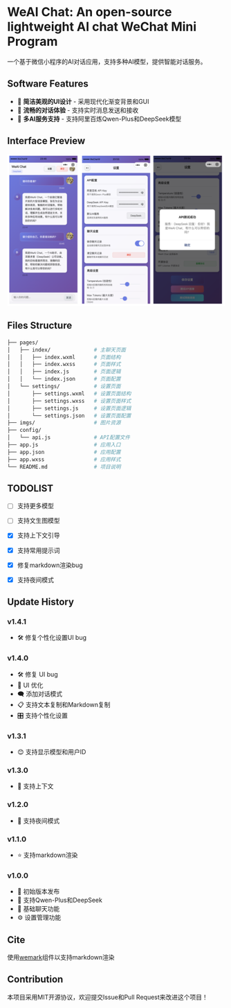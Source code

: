 # WeAI Chat: An open-source lightweight AI chat WeChat Mini Program

一个基于微信小程序的AI对话应用，支持多种AI模型，提供智能对话服务。

## Software Features

- 🎨 **简洁美观的UI设计** - 采用现代化渐变背景和GUI
- 💬 **流畅的对话体验** - 支持实时消息发送和接收
- 🤖 **多AI服务支持** - 支持阿里百炼Qwen-Plus和DeepSeek模型

## Interface Preview

![Software Preview in Huawei Mate 60 Pro](imgs/cover.jpg)

## Files Structure

```zsh
├── pages/
│   ├── index/              # 主聊天页面
│   │   ├── index.wxml      # 页面结构
│   │   ├── index.wxss      # 页面样式
│   │   ├── index.js        # 页面逻辑
│   │   └── index.json      # 页面配置
│   └── settings/           # 设置页面
│       ├── settings.wxml   # 设置页面结构
│       ├── settings.wxss   # 设置页面样式
│       ├── settings.js     # 设置页面逻辑
│       └── settings.json   # 设置页面配置
├── imgs/                   # 图片资源
├── config/
│   └── api.js              # API配置文件
├── app.js                  # 应用入口
├── app.json                # 应用配置
├── app.wxss                # 应用样式
└── README.md               # 项目说明
```

## TODOLIST

- [ ] 支持更多模型

- [ ] 支持文生图模型

- [x] 支持上下文引导

- [x] 支持常用提示词

- [x] 修复markdown渲染bug

- [x] 支持夜间模式

## Update History

### v1.4.1

- 🛠️ 修复个性化设置UI bug

### v1.4.0

- 🛠️ 修复 UI bug  
- 🎨 UI 优化  
- 🗨️ 添加对话模式  
- 📋 支持文本复制和Markdown复制  
- 🎛️ 支持个性化设置

### v1.3.1

- 😊 支持显示模型和用户ID

### v1.3.0

- 💬 支持上下文

### v1.2.0

- 🌃 支持夜间模式

### v1.1.0

- ⭐️ 支持markdown渲染

### v1.0.0

- 🎉 初始版本发布
- 🤖 支持Qwen-Plus和DeepSeek
- 💬 基础聊天功能
- ⚙️ 设置管理功能

## Cite

使用[wemark](https://github.com/TooBug/wemark)组件以支持markdown渲染

## Contribution

本项目采用MIT开源协议，欢迎提交Issue和Pull Request来改进这个项目！ 
